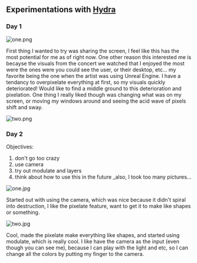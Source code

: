 ## Experimentations with [Hydra](http://hydra.ojack.xyz)

### Day 1

![one.png]({{site.baseurl}}/one.png)

First thing I wanted to try was sharing the screen, I feel like this has the most potential for me as of right now. One other reason this interested me is becayse the visuals from the concert we watched that I enjoyed the most were the ones were you could see the user, or their desktop, etc... my favorite being the one when the artist was using Unreal Engine. I have a tendancy to overpixelate everything at first, so my visuals quickly deteriorated! Would like to find a middle ground to this deterioration and pixelation. One thing I really liked though was changing what was on my screen, or moving my windows around and seeing the acid wave of pixels shift and sway.

![two.png]({{site.baseurl}}/two.png)

### Day 2

Objectives: 
1. don't go too crazy
1. use camera
1. try out modulate and layers
1. think about how to use this in the future
_also, I took too many pictures...

![one.jpg]({{site.baseurl}}/one.jpg)

Started out with using the camera, which was nice because it didn't spiral into destruction, I like the pixelate feature, want to get it to make like shapes or something.

![two.jpg]({{site.baseurl}}/two.jpg)

Cool, made the pixelate make everything like shapes, and started using modulate, which is really cool. I like have the camera as the input (even though you can see me), because I can play with the light and etc, so I can change all the colors by putting my finger to the camera.



